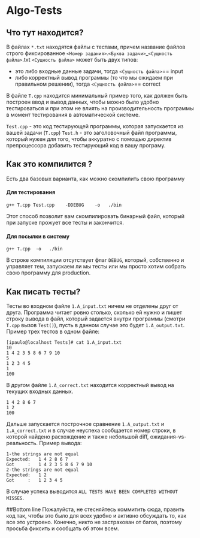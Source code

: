 # Algo-Tests

## Что тут находится? 
В файлах `*.txt` находятся файлы с тестами, причем название файлов строго фиксированное `<Номер задания>`.`<Буква задачи>`_`<Сущность файла>`.txt
`<Сущность файла>` может быть двух типов:
 - это либо входные данные задачи, тогда `<Сущность файла>`== input
 - либо корректный вывод программы (то что мы ожидаем при правильном решении), тогда `<Сущность файла>`== correct

В файле `T.cpp` находится минимальный пример того, как должен быть построен ввод и вывод данных, чтобы можно было удобно тестироваться и при этом не влиять на производительность программы в момент тестирования в автоматической системе.

`Test.cpp` - это код тестирующей программы, которая запускается из вашей задачи (``T.cpp``)
`Test.h` - это заголовочный файл программы, который нужен для того, чтобы аккуратно с помощью директив препроцессора добавить тестирующий код в вашу програму.


## Как это компилится ? 
Есть два базовых варианта, как можно скомпилить свою программу
#### Для тестирования 
```g++ T.cpp Test.cpp    -DDEBUG    -o   ./bin```

Этот способ позволит вам скомпилировать бинарный файл, который при запуске прожует все тесты и закончится. 

#### Для посылки в систему 
```g++ T.cpp  -o   ./bin```

В строке компиляции отсутствует флаг `DEBUG`, который, собственно и управляет тем, запускаем ли мы тесты или мы просто хотим собрать свою программу для production. 


## Как писать тесты?
Тесты во входном файле `1.A_input.txt` ничем не отделены друг от друга. Программа читает ровно столько, сколько ей нужно и пишет строку вывода в файл, который задается внутри программы (смотри `T.cpp` вызов `Test()`), пусть в данном случае это будет `1.A_output.txt`.
Пример трех тестов в одном файле:
```
[ipaulo@localhost Tests]# cat 1.A_input.txt
10
1 4 2 3 5 8 6 7 9 10
5
1 2 3 4 5
1
100
```
В другом файле `1.A_correct.txt` находится корректный вывод на текущих входных данных.
```
1 4 2 8 6 7
1 2
100
```
Дальше запускается построчное сравнение `1.A_output.txt`  и `1.A_correct.txt` и в случае неуспеха сообщается номер строки, в которой найдено расхождение и также небольшой diff,  ожидания-vs-реальность. Пример вывода:
```
1-the strings are not equal
Expected:   1 4 2 8 6 7
Got     :   1 4 2 3 5 8 6 7 9 10
2-the strings are not equal
Expected:   1 2
Got     :   1 2 3 4 5
```
В случае успеха выводится
```ALL TESTS HAVE BEEN COMPLETED WITHOUT MISSES```.


##Bottom line 
Пожалуйста, не стесняйтесь коммитить сюда, править код так, чтобы это было для всех удобно и активно обсуждать то, как все это устроено. 
Конечно, никто не застрахован от багов, поэтому просьба фиксить и сообщать об этом всем. 
